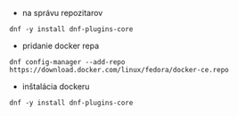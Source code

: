 - na správu repozitarov
````
dnf -y install dnf-plugins-core
````
- pridanie docker repa
````
dnf config-manager --add-repo https://download.docker.com/linux/fedora/docker-ce.repo
````
- inštalácia dockeru 
````
dnf -y install dnf-plugins-core
````